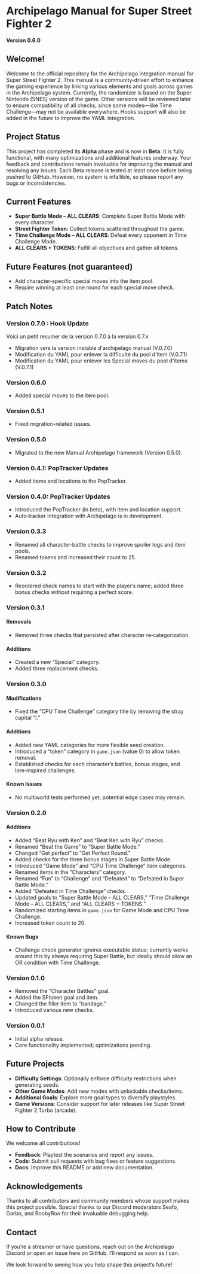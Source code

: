 # Archipelago Manual for Super Street Fighter 2

**Version 0.6.0**

## Welcome!
Welcome to the official repository for the Archipelago integration manual for Super Street Fighter 2. This manual is a community‑driven effort to enhance the gaming experience by linking various elements and goals across games in the Archipelago system. Currently, the randomizer is based on the Super Nintendo (SNES) version of the game. Other versions will be reviewed later to ensure compatibility of all checks, since some modes—like Time Challenge—may not be available everywhere. Hooks support will also be added in the future to improve the YAML integration.

## Project Status
This project has completed its **Alpha** phase and is now in **Beta**. It is fully functional, with many optimizations and additional features underway. Your feedback and contributions remain invaluable for improving the manual and resolving any issues. Each Beta release is tested at least once before being pushed to GitHub. However, no system is infallible, so please report any bugs or inconsistencies.

## Current Features
- **Super Battle Mode – ALL CLEARS**: Complete Super Battle Mode with every character.  
- **Street Fighter Token**: Collect tokens scattered throughout the game.  
- **Time Challenge Mode – ALL CLEARS**: Defeat every opponent in Time Challenge Mode.  
- **ALL CLEARS + TOKENS**: Fulfill all objectives and gather all tokens.

## Future Features (not guaranteed)
- Add character‑specific special moves into the item pool.  
- Require winning at least one round for each special move check.

## Patch Notes

### Version 0.7.0 : Hook Update
Voici un petit resumer de la version 0.7.0 à la version 0.7.x

- Migration vers la version instable d'archipelago manual (V.0.7.0)
- Modification du YAML pour enlever la difficulté du pool d'item (V.0.7.1)
- Modification du YAML pour enlever les Special moves du pool d'items (V.0.7.1)

### Version 0.6.0
- Added special moves to the item pool.

### Version 0.5.1
- Fixed migration-related issues.

### Version 0.5.0
- Migrated to the new Manual Archipelago framework (Version 0.5.0).

### Version 0.4.1: PopTracker Updates
- Added items and locations to the PopTracker.

### Version 0.4.0: PopTracker Updates
- Introduced the PopTracker (in beta), with item and location support.  
- Auto‑tracker integration with Archipelago is in development.

### Version 0.3.3
- Renamed all character‑battle checks to improve spoiler logs and item pools.  
- Renamed tokens and increased their count to 25.

### Version 0.3.2
- Reordered check names to start with the player’s name; added three bonus checks without requiring a perfect score.

### Version 0.3.1
#### Removals
- Removed three checks that persisted after character re‑categorization.

#### Additions
- Created a new “Special” category.  
- Added three replacement checks.

### Version 0.3.0
#### Modifications
- Fixed the “CPU Time Challenge” category title by removing the stray capital “I.”  

#### Additions
- Added new YAML categories for more flexible seed creation.  
- Introduced a “token” category in `game.json` (value 0) to allow token removal.  
- Established checks for each character’s battles, bonus stages, and lore‑inspired challenges.

#### Known Issues
- No multiworld tests performed yet; potential edge cases may remain.

### Version 0.2.0
#### Additions
- Added “Beat Ryu with Ken” and “Beat Ken with Ryu” checks.  
- Renamed “Beat the Game” to “Super Battle Mode.”  
- Changed “Get perfect” to “Get Perfect Round.”  
- Added checks for the three bonus stages in Super Battle Mode.  
- Introduced “Game Mode” and “CPU Time Challenge” item categories.  
- Renamed items in the “Characters” category.  
- Renamed “Fun” to “Challenge” and “Defeated” to “Defeated in Super Battle Mode.”  
- Added “Defeated in Time Challenge” checks.  
- Updated goals to “Super Battle Mode – ALL CLEARS,” “Time Challenge Mode – ALL CLEARS,” and “ALL CLEARS + TOKENS.”  
- Randomized starting items in `game.json` for Game Mode and CPU Time Challenge.  
- Increased token count to 20.

#### Known Bugs
- Challenge check generator ignores executable status; currently works around this by always requiring Super Battle, but ideally should allow an OR condition with Time Challenge.

### Version 0.1.0
- Removed the “Character Battles” goal.  
- Added the SFtoken goal and item.  
- Changed the filler item to “bandage.”  
- Introduced various new checks.

### Version 0.0.1
- Initial alpha release.  
- Core functionality implemented; optimizations pending.

## Future Projects
- **Difficulty Settings**: Optionally enforce difficulty restrictions when generating seeds.  
- **Other Game Modes**: Add new modes with unlockable checks/items.  
- **Additional Goals**: Explore more goal types to diversify playstyles.  
- **Game Versions**: Consider support for later releases like Super Street Fighter 2 Turbo (arcade).

## How to Contribute
We welcome all contributions!  
- **Feedback**: Playtest the scenarios and report any issues.  
- **Code**: Submit pull requests with bug fixes or feature suggestions.  
- **Docs**: Improve this README or add new documentation.

## Acknowledgements
Thanks to all contributors and community members whose support makes this project possible. Special thanks to our Discord moderators Seafo, Garbo, and RoobyRoo for their invaluable debugging help.

## Contact
If you’re a streamer or have questions, reach out on the Archipelago Discord or open an issue here on GitHub. I’ll respond as soon as I can.

We look forward to seeing how you help shape this project’s future!
